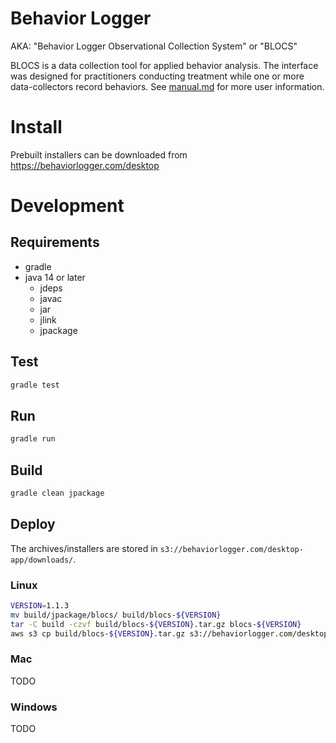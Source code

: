 # Behavior Logger
AKA: "Behavior Logger Observational Collection System" or "BLOCS"

BLOCS is a data collection tool for applied behavior analysis. The interface
was designed for practitioners conducting treatment while one or more
data-collectors record behaviors. See [manual.md](resources/manual/manual.md) for more user information.

# Install

Prebuilt installers can be downloaded from https://behaviorlogger.com/desktop

# Development
## Requirements
- gradle
- java 14 or later
    - jdeps
    - javac
    - jar
    - jlink
    - jpackage

## Test
```bash
gradle test
```

## Run
```bash
gradle run
```

## Build
```bash
gradle clean jpackage
```

## Deploy
The archives/installers are stored in `s3://behaviorlogger.com/desktop-app/downloads/`.

### Linux
```bash
VERSION=1.1.3
mv build/jpackage/blocs/ build/blocs-${VERSION}
tar -C build -czvf build/blocs-${VERSION}.tar.gz blocs-${VERSION}
aws s3 cp build/blocs-${VERSION}.tar.gz s3://behaviorlogger.com/desktop-app/downloads/
```

### Mac
TODO

### Windows
TODO
